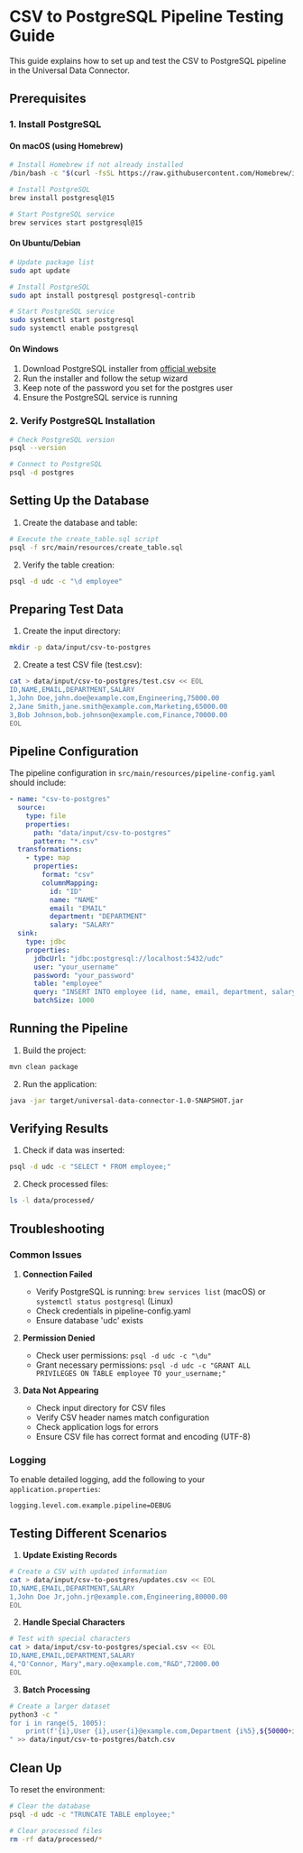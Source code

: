 # CSV to PostgreSQL Pipeline Testing Guide

This guide explains how to set up and test the CSV to PostgreSQL pipeline in the Universal Data Connector.

## Prerequisites

### 1. Install PostgreSQL

#### On macOS (using Homebrew)

```bash
# Install Homebrew if not already installed
/bin/bash -c "$(curl -fsSL https://raw.githubusercontent.com/Homebrew/install/HEAD/install.sh)"

# Install PostgreSQL
brew install postgresql@15

# Start PostgreSQL service
brew services start postgresql@15
```

#### On Ubuntu/Debian

```bash
# Update package list
sudo apt update

# Install PostgreSQL
sudo apt install postgresql postgresql-contrib

# Start PostgreSQL service
sudo systemctl start postgresql
sudo systemctl enable postgresql
```

#### On Windows

1. Download PostgreSQL installer from [official website](https://www.postgresql.org/download/windows/)
2. Run the installer and follow the setup wizard
3. Keep note of the password you set for the postgres user
4. Ensure the PostgreSQL service is running

### 2. Verify PostgreSQL Installation

```bash
# Check PostgreSQL version
psql --version

# Connect to PostgreSQL
psql -d postgres
```

## Setting Up the Database

1. Create the database and table:

```bash
# Execute the create_table.sql script
psql -f src/main/resources/create_table.sql
```

2. Verify the table creation:

```bash
psql -d udc -c "\d employee"
```

## Preparing Test Data

1. Create the input directory:

```bash
mkdir -p data/input/csv-to-postgres
```

2. Create a test CSV file (test.csv):

```bash
cat > data/input/csv-to-postgres/test.csv << EOL
ID,NAME,EMAIL,DEPARTMENT,SALARY
1,John Doe,john.doe@example.com,Engineering,75000.00
2,Jane Smith,jane.smith@example.com,Marketing,65000.00
3,Bob Johnson,bob.johnson@example.com,Finance,70000.00
EOL
```

## Pipeline Configuration

The pipeline configuration in `src/main/resources/pipeline-config.yaml` should include:

```yaml
- name: "csv-to-postgres"
  source:
    type: file
    properties:
      path: "data/input/csv-to-postgres"
      pattern: "*.csv"
  transformations:
    - type: map
      properties:
        format: "csv"
        columnMapping:
          id: "ID"
          name: "NAME"
          email: "EMAIL"
          department: "DEPARTMENT"
          salary: "SALARY"
  sink:
    type: jdbc
    properties:
      jdbcUrl: "jdbc:postgresql://localhost:5432/udc"
      user: "your_username"
      password: "your_password"
      table: "employee"
      query: "INSERT INTO employee (id, name, email, department, salary) VALUES (?, ?, ?, ?, ?) ON CONFLICT (id) DO UPDATE SET name = EXCLUDED.name, email = EXCLUDED.email, department = EXCLUDED.department, salary = EXCLUDED.salary"
      batchSize: 1000
```

## Running the Pipeline

1. Build the project:

```bash
mvn clean package
```

2. Run the application:

```bash
java -jar target/universal-data-connector-1.0-SNAPSHOT.jar
```

## Verifying Results

1. Check if data was inserted:

```bash
psql -d udc -c "SELECT * FROM employee;"
```

2. Check processed files:

```bash
ls -l data/processed/
```

## Troubleshooting

### Common Issues

1. **Connection Failed**
   - Verify PostgreSQL is running: `brew services list` (macOS) or `systemctl status postgresql` (Linux)
   - Check credentials in pipeline-config.yaml
   - Ensure database 'udc' exists

2. **Permission Denied**
   - Check user permissions: `psql -d udc -c "\du"`
   - Grant necessary permissions: `psql -d udc -c "GRANT ALL PRIVILEGES ON TABLE employee TO your_username;"`

3. **Data Not Appearing**
   - Check input directory for CSV files
   - Verify CSV header names match configuration
   - Check application logs for errors
   - Ensure CSV file has correct format and encoding (UTF-8)

### Logging

To enable detailed logging, add the following to your `application.properties`:

```properties
logging.level.com.example.pipeline=DEBUG
```

## Testing Different Scenarios

1. **Update Existing Records**

```bash
# Create a CSV with updated information
cat > data/input/csv-to-postgres/updates.csv << EOL
ID,NAME,EMAIL,DEPARTMENT,SALARY
1,John Doe Jr,john.jr@example.com,Engineering,80000.00
EOL
```

2. **Handle Special Characters**

```bash
# Test with special characters
cat > data/input/csv-to-postgres/special.csv << EOL
ID,NAME,EMAIL,DEPARTMENT,SALARY
4,"O'Connor, Mary",mary.o@example.com,"R&D",72000.00
EOL
```

3. **Batch Processing**

```bash
# Create a larger dataset
python3 -c "
for i in range(5, 1005):
    print(f'{i},User {i},user{i}@example.com,Department {i%5},${50000+i*100}.00')
" >> data/input/csv-to-postgres/batch.csv
```

## Clean Up

To reset the environment:

```bash
# Clear the database
psql -d udc -c "TRUNCATE TABLE employee;"

# Clear processed files
rm -rf data/processed/*
```
